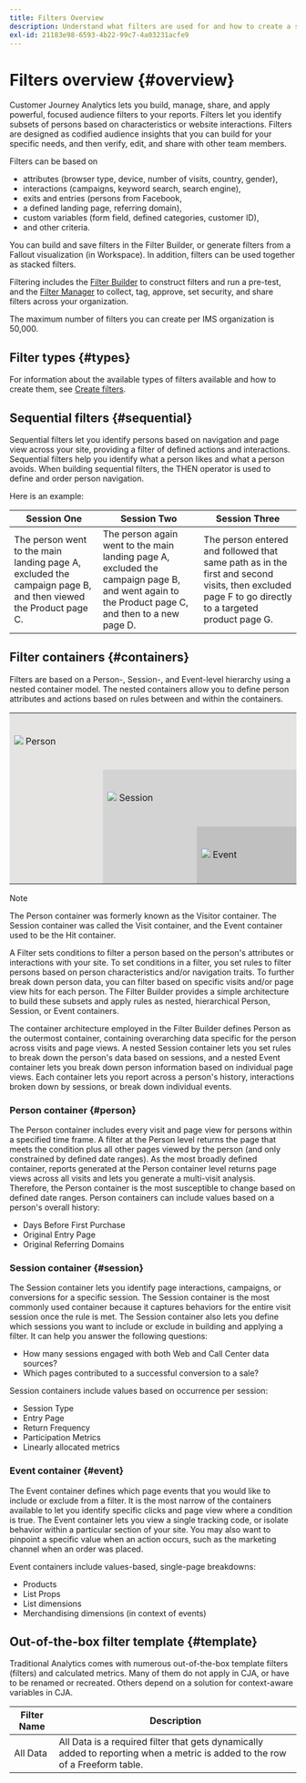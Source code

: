 ```yaml
---
title: Filters Overview
description: Understand what filters are used for and how to create a simple filter.
exl-id: 21183e98-6593-4b22-99c7-4a03231acfe9
---
```


# Filters overview {#overview}

Customer Journey Analytics lets you build, manage, share, and apply powerful, focused audience filters to your reports. Filters let you identify subsets of persons based on characteristics or website interactions. Filters are designed as codified audience insights that you can build for your specific needs, and then verify, edit, and share with other team members.

Filters can be based on 

- attributes (browser type, device, number of visits, country, gender), 
- interactions (campaigns, keyword search, search engine), 
- exits and entries (persons from Facebook, 
- a defined landing page, referring domain), 
- custom variables (form field, defined categories, customer ID), 
- and other criteria.

You can build and save filters in the Filter Builder, or generate filters from a Fallout visualization (in Workspace). In addition, filters can be used together as stacked filters. 

Filtering includes the [Filter Builder](/help/components/filters/filter-builder.md) to construct filters and run a pre-test, and the [Filter Manager](/help/components/filters/manage-filters.md) to collect, tag, approve, set security, and share filters across your organization.

The maximum number of filters you can create per IMS organization is 50,000.

## Filter types {#types}

For information about the available types of filters available and how to create them, see [Create filters](/help/components/filters/create-filters.md). 

## Sequential filters {#sequential}

Sequential filters let you identify persons based on navigation and page view across your site, providing a filter of defined actions and interactions. Sequential filters help you identify what a person likes and what a person avoids. When building sequential filters, the THEN operator is used to define and order person navigation.

Here is an example:

<!--![](assets/sequential_fil.png)-->

| Session One | Session Two | Session Three |
| --- | --- | --- |
| The person went to the main landing page A, excluded the campaign page B, and then viewed the Product page C.| The person again went to the main landing page A, excluded the campaign page B, and went again to the Product page C, and then to a new page D. | The person entered and followed that same path as in the first and second visits, then excluded page F to go directly to a targeted product page G. |

## Filter containers {#containers}

Filters are based on a Person-, Session-, and Event-level hierarchy using a nested container model. The nested containers allow you to define person attributes and actions based on rules between and within the containers. 


<table style="table-layout: fixed; border: none;">

<tr>
<td style="background-color: #E5E4E2;" colspan="3" width="200" height="100"><img src="https://spectrum.adobe.com/static/icons/workflow_18/Smock_User_18_N.svg"/> Person</td>
</tr>

<tr>
<td style="background-color: #E5E4E2;" width="200"></td>
<td style="background-color: #D3D3D3;" colspan="2" width="200" height="100"><img src="https://spectrum.adobe.com/static/icons/workflow_18/Smock_Visit_18_N.svg"/> Session</td>
</tr>

<tr>
<td style="background-color: #E5E4E2;" width="200" height="100"></td>
<td style="background-color: #D3D3D3;" width="200" height="100"></td>
<td style="background-color: #C0C0C0;" width="200" height="100" colspan="1"><img src="https://spectrum.adobe.com/static/icons/workflow_18/Smock_Events_18_N.svg"/> Event</td>
</tr>
</table>

>[!NOTE]
>The Person container was formerly known as the Visitor container. The Session container was called the Visit container, and the Event container used to be the Hit container.

A Filter sets conditions to filter a person based on the person's attributes or interactions with your site. To set conditions in a filter, you set rules to filter persons based on person characteristics and/or navigation traits. To further break down person data, you can filter based on specific visits and/or page view hits for each person. The Filter Builder provides a simple architecture to build these subsets and apply rules as nested, hierarchical Person, Session, or Event containers.

The container architecture employed in the Filter Builder defines Person as the outermost container, containing overarching data specific for the person across visits and page views. A nested Session container lets you set rules to break down the person's data based on sessions, and a nested Event container lets you break down person information based on individual page views. Each container lets you report across a person's history, interactions broken down by sessions, or break down individual events. 

### Person container {#person}

The Person container includes every visit and page view for persons within a specified time frame. A filter at the Person level returns the page that meets the condition plus all other pages viewed by the person (and only constrained by defined date ranges). As the most broadly defined container, reports generated at the Person container level returns page views across all visits and lets you generate a multi-visit analysis. Therefore, the Person container is the most susceptible to change based on defined date ranges.
Person containers can include values based on a person's overall history:

- Days Before First Purchase
- Original Entry Page
- Original Referring Domains 

### Session container {#session}

The Session container lets you identify page interactions, campaigns, or conversions for a specific session. The Session container is the most commonly used container because it captures behaviors for the entire visit session once the rule is met. The Session container also lets you define which sessions you want to include or exclude in building and applying a filter. It can help you answer the following questions:

- How many sessions engaged with both Web and Call Center data sources?
- Which pages contributed to a successful conversion to a sale?

Session containers include values based on occurrence per session:

- Session Type
- Entry Page
- Return Frequency
- Participation Metrics
- Linearly allocated metrics 

### Event container {#event}

The Event container defines which page events that you would like to include or exclude from a filter. It is the most narrow of the containers available to let you identify specific clicks and page view where a condition is true. The Event container lets you view a single tracking code, or isolate behavior within a particular section of your site. You may also want to pinpoint a specific value when an action occurs, such as the marketing channel when an order was placed.

Event containers include values-based, single-page breakdowns:

- Products
- List Props
- List dimensions
- Merchandising dimensions (in context of events) 

## Out-of-the-box filter template {#template}

Traditional Analytics comes with numerous out-of-the-box template filters (filters) and calculated metrics. Many of them do not apply in CJA, or have to be renamed or recreated. Others depend on a solution for context-aware variables in CJA.

| Filter Name | Description |
| --- | --- |
| All Data | All Data is a required filter that gets dynamically added to reporting when a metric is added to the row of a Freeform table. |
